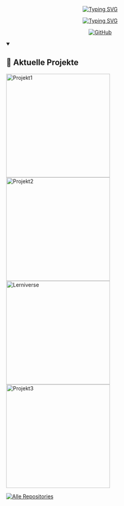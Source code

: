 <p align="center">
    <a href="#">
        <img src="https://readme-typing-svg.demolab.com?font=Monocraft&size=16&duration=1&pause=1000&color=bd313c&center=true&height=20&vCenter=true&width=435&lines=Dit23+%7C+Informatik+Oberstufe" alt="Typing SVG">
    </a>
</p>

<p align="center">
    <a href="#">
        <img src="https://readme-typing-svg.demolab.com?font=Monocraft&pause=1000&height=24&vCenter=true&color=bd313c&width=467&lines=Willkommen+bei+Dit23!;Gemeinsam+an+Projekten+arbeiten;Lernen+und+Wachsen+in+Informatik!" alt="Typing SVG">
    </a>
</p>

<p align="center">
    <a href="http://github.com/Dit23">
        <img alt="GitHub" src="https://img.shields.io/badge/GitHub-1F222E.svg?logo=github&logoColor=bd313c&style=for-the-badge"/>
    </a>
</p>

<details open> 
    <summary><h2>🌟 Aktuelle Projekte</h2></summary>
    <a href="https://github.com/Dit23/WF1Projekt2025">
         <img width="278" src="https://denvercoder1-github-readme-stats.vercel.app/api/pin/?username=Dit23&repo=WF1Projekt2025&theme=react&bg_color=1F222E&title_color=bd313c&hide_border=true&icon_color=8BC34A&show_icons=false" alt="Projekt1">
    </a>
    <a href="https://github.com/Dit23/Website-for-school">
       <img width="278" src="https://denvercoder1-github-readme-stats.vercel.app/api/pin/?username=Dit23&repo=Website-for-school&theme=react&bg_color=1F222E&title_color=bd313c&hide_border=true&icon_color=8BC34A&show_icons=false" alt="Projekt2">
    </a>
    <a href="https://github.com/Dit23/Learniverse">
       <img width="278" src="https://denvercoder1-github-readme-stats.vercel.app/api/pin/?username=Dit23&repo=Learniverse&theme=react&bg_color=1F222E&title_color=bd313c&hide_border=true&icon_color=8BC34A&show_icons=false" alt="Lerniverse">
    </a>
    <a href="https://github.com/Dit23/Biedergramm">
       <img width="278" src="https://denvercoder1-github-readme-stats.vercel.app/api/pin/?username=Dit23&repo=Biedergramm&theme=react&bg_color=1F222E&title_color=bd313c&hide_border=true&icon_color=8BC34A&show_icons=false" alt="Projekt3">
    </a>

<a href="https://github.com/Dit23?tab=repositories&sort=stargazers"><img alt="Alle Repositories" title="Alle Repositories" src="https://custom-icon-badges.demolab.com/badge/-Klicke%20Hier%20f%C3%BCr%20alle%20Repos-1F222E?style=for-the-badge&logoColor=white&logo=repo"/></a>
</details>
